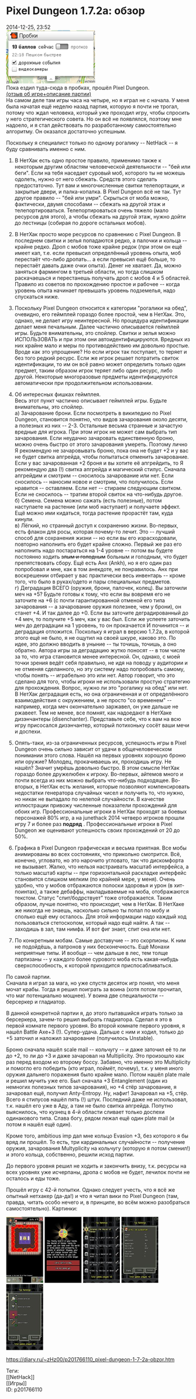 Pixel Dungeon 1.7.2a: обзор
============================

   
 2014-12-25, 23:52   
   ![](pics/bf8b748a0264.png)    
 Пока ездил туда-сюда в пробках, прошёл Pixel Dungeon.   
  [(отзыв об игре+описание партии)](https://zHz00.diary.ru/p201766110.htm?index=1#linkmore201766110m1)      
 На самом деле там игры часа на четыре, но я играл не с начала. У меня была начатая ещё неделю назад партия, которую я почти не трогал, потому что ждал человека, который уже проходил игру, чтобы спросить у него стратегического совета. Но он всё не появлялся, поэтому мне надоело, и я стал действовать по разработанному самостоятельно алгоритму. Он оказался достаточно успешным.   
   
 Поскольку я специалист только по одному рогалику -- NetHack -- я буду сравнивать именно с ним.   
   
 1. В НетХак есть одно простое правило, применимо также к некоторым другим областям человеческой деятельности -- "бей или беги". Если на тебя наседает суровый моб, которого ты не можешь одолеть, нужно от него сбежать. Средств этого сделать предостаточно. Тут вам и многочисленные свитки телепортации, и закрытые двери, и палка-копалка. В Pixel Dungeon всё не так. Тут другое правило -- "бей или умри". Скрыться от моба можно, фактически, двумя способами -- сбежать на другой этаж и телепортироваться. Телепортироваться очень тяжело (мало ресурсов для этого), а чтобы сбежать на другой этаж, нужно дойти до лестницы (собирая по дороге остальных мобов).   
   
 2. В НетХак просто море ресурсов по сравнению с Pixel Dungeon. В последнем свитки и зелья попадаются редко, а палочки и кольца -- крайне редко. Дроп с мобов тоже крайне редок (при этом он ещё имеет кап, т.е. если превысил определённый уровень опыта, моб перестаёт что-либо дропать... а если превысил ещё больше, то перестаёт давать даже очки опыта). Денег не хватает. Да, можно заняться фармингом в третьей области, но тогда слишком раскачаешься и перестанешь получать дроп с мобов 4 и 5 областей. Правило из советов по прохождению простое и рабочее -- когда уровень опыта начинает превышать уровень подземелья, надо спускаться ниже.   
   
 3. Поскольку Pixel Dungeon относится к категории "рогалики на обед", очевидно, его геймплей гораздо более простой, чем в НетХак. Это, однако, не делает игру неинтересной. Но процедура идентификации делает меня печальным. Далее частично описывается геймплей игры. Будьте внимательны, это спойлер. Свитки и зелья можно ИСПОЛЬЗОВАТЬ и при этом они автоидентифицируются. Вредных из них крайне мало и меры по противодействию им довольно простые. Вроде как это упрощение? Но если игрок так поступает, то теряет и без того редкий ресурс. Если же игрок решает потратить свиток идентификации, то им он всё равно может определить только один предмет, таким образом игрок теряет либо один ресурс, либо другой. Некоторые многоразовые предметы идентифицируются автоматически при продолжительном использовании.   
   
 4. Об интересных фишках геймплея.   
 Весь этот пункт частично описывает геймплей игры. Будьте внимательны, это спойлер.   
 а) Зачарование брони. Если посмотреть в википедию по Pixel Dungeon, становится понятно, что видов зачарования около десяти, а полезных из них -- 2-3. Остальные весьма странные и зачастую вредные для игрока. При этом игрок не может сам выбрать тип зачарования. Если неудачно зачаровать единственную броню, можно очень быстро от этого зачарования умереть. Поэтому лично Я рекомендую не зачаровывать броню, пока она не будет +2 и у вас не будет свитка апгрейда, чтобы попытаться отменить зачарование. Если у вас зачарованная +2 броня и вы хотите её апгрейдить, то Я рекомендую два (!) свитка апгрейда и магический стилус. Сначала апгрейдим и смотрим -- сносилось зачарование или нет. Если сносилось -- наносим новое и смотрим, что получилось. Если нравится -- оставляем. Если нет -- стираем следующим свитком. Если не сносилось -- тратим второй свиток на что-нибудь другое.   
 б) Семена. Семена можно сажать (есть полезные), потом наступаете на растение (или моб наступает) и получаете эффект. Ещё можно ими кидаться, тогда растение прорастёт там, куда кинули.   
 в) Лёгкий, но странный доступ к сохранению жизни. Во-первых, есть флакон для росы, которая почему-то лечит. Это -- лучший способ для сохранения жизни -- но если вы его израсходовали, повторно наполнить его будет крайне сложно. Первый же раз его наполнить надо постараться на 1-4 уровне -- потом вы будете постоянно ходить  ~~злым и голодным~~  больным и голодным, что будет препятствовать сбору. Ещё есть Анх (Ankh), но я его один раз попробовал и мне, как в том анекдоте, не понравилось. Анх при воскрешении отбирает у вас практически весь инвентарь -- кроме того, что было в руках/одето и пары специальных предметов.   
 г) Деградация ВСЕГО (оружия, брони, палочек, колец). Вы заточили меч на +5? Будьте готовы к тому, что если вы вовремя его не заточите на +6 (с почти гарантированной отменой его типа зачарования -- а зачарование оружия полезнее, чем у брони), он станет +4. И так далее до +0. Если вы заточите деградированный до +4 меч, то получите +5 меч, как у вас был. Если же успеете заточить меч до деградации на 1 уровень, то он прокачается И починится -- и деградация отложится. Поскольку я играл в версию 1.7.2а, в которой этого ещё не было, я не ощутил на своей шкуре, каково это. По идее, это должно вводить в уныние -- ты точишь, точишь, а оно обратно. Автора игры за деградацию жутко поносят -- в том числе за то, что игра становится менее интересной. Он, однако, с моей точки зрения ведёт себя правильно, не идя на поводу у аудитории и не отменяя сделанного, но эту систему надо попробовать самому, чтобы понять -- играбельно это или нет. Автор говорит, что это сделано для того, чтобы игроки не использовали простую стратегию для прохождения. Вопрос, нужно ли это "рогалику на обед" или нет. В НетХак деградация есть, но она ограниченная и от определённого взаимодействия с окружением, а не просто "со временем" -- например, когда меч окончательно заржавел, он уже дальше не ржавеет. Тем не менее, все помнят, как надоедают в НетХаке дизэнчантеры (disenchanter). Представьте себе, что к вам на всю игру присосался дизэнчантер, который потихоньку сосёт ваши мечи и доспехи.   
   
 5. Опять-таки, из-за ограниченных ресурсов, успешность игры в Pixel Dungeon очень сильно зависит от удачи в общечеловеческом понимании этого слова. Нашёл на первых уровнях хорошую броню или оружие? Молодец, прокачиваешь их, проходишь игру. Не нашёл? Значит умрёшь довольно быстро. В этом смысле НетХак гораздо более дружелюбен к игроку. Во-первых, айтемов много и почти всегда из них можно выбрать что-нибудь подходящее. Во-вторых, в НетХак есть желания, которые позволяют компенсировать недостатки генератора случайных чисел и получить то, что нужно, но никак не выпадало по нелепой случайности. В качестве иллюстрации привожу численные показатели прохождений для обоих игр. Профессиональные игроки в НетХак проходят за боевых персонажей 80% игр, а на junethack 2014 четверо игроков прошли игру 7 и более раз  **подряд**  . Профессиональные игроки в Pixel Dungeon же оценивают успешность своих прохождений от 20 до 50%.   
   
 6. Графика в Pixel Dungeon графическая и весьма приятная. Все мобы анимированы во всех состояниях, что прикольно смотрится. Всё, конечно, угловато, но это нарочито угловато, так что дискомфорта не вызывает. Жалко, что нельзя настраивать масштаб интерфейса, а только масштаб карты -- при горизонтальной раскладке интерфейс становится слишком мелким (по крайней мере, у меня). Очень удобно, что у мобов отбражаются полоски здоровья и урон (в хит-поинтах), а также дебаффы, накладываемые на моба, отображаются текстом. Статус "спит/бодрствует" тоже отображается. Таким образом, лучше понятно, что происходит, чем в НетХак. В НетХаке же никогда не знаешь, насколько сильно ты попал по мобу и сполько ещё ему осталось. Для этой информации надо каждый ход пользоваться стетоскопом, который надо ещё найти. А так -- заходишь в зал, там нимфа. И вот фиг знает, спит она или нет.   
   
 7. По конкретным мобам. Самые доставучие -- это скорпионы. К ним не подойдёшь, а патронов у них бесконечность. Ещё Монахи неприятные типы. И вообще -- чем дальше в лес, тем толще партизаны -- у каждого более сурового моба есть какая-нибудь сверхспособность, к которой приходится приспосабливаться.   
   
 По самой партии.   
 Сначала я играл за мага, но уже спустя десяток игр понял, что меня мочат крабы. Тогда я решил поиграть за воина (хотя потом прочитал, что маг потенциально мощнее). У воина две специальности -- берсеркер и гладиатор.   
   
 В данной конкретной партии я, до этого пытавшийся играть только за берсеркера, зачем-то решил выбрать гладиатора. Сделал я это в первой комнате первого уровня. Во второй комнате первого уровня, я нашёл Battle Axe+3 (!). Супер-удача. Дальше с ним и ходил, только до +5 заточил и наложил зачарование (получилось Unstable).   
   
 Броню сначала нашёл scale mail -- кольчугу -- и даже заточил её то ли до +2, то ли до +3 и даже зачаровал на Multiplicity. Это произошло как раз перед входом ко второму боссу. Забавно, что именно это Multiplicity и помогло его победить (кто играл, поймёт, почему), т.к. у меня иного оружия дальнего поражения было крайне мало. Потом нашёл plate male и решил мучить уже его. Был сначала +3 Entanglement (один из немногих полезных типов зачарования), но +4 стёр зачарование, я зачаровал ещё, получил Anty-Entropy. Ну, нафиг! Зачаровал на +5, стёр. Всего я стилусов нашёл пять (!) штук. Последний даже не использовал, т.к. нашёл его уже в Аду, а там не было свитка апгрейда. Попутно выяснилось, что кузнец в 4-й области сливает только доспехи одинакового типа. Слава богу, рядом лежал ещё один plate mail (и потом я нашёл ещё один).   
   
 Кроме того, ambitious imp дал мне кольцо Evasion +3, без которого я бы вряд ли прошёл. То есть, три кардинальных случайности -- получение оружия, зачарования Multyplicity на кольчугу (которую я потом сменил!) и этого кольца, собственно, решили исход партии.   
   
 До первого уровня решил не ходить и закончить внизу, т.к. ресурсы на всех уровнях уже исчерпаны, дропа с мобов не будет, лечилок почти не осталось и еды тоже.   
   
 Прошёл игру с 42-й попытки. Однако следует учесть, что я всё же опытный нетхакер (да-да!) и что я читал вики по Pixel Dungeon (там, правда, читать особо нечего и, в принципе, во всём можно разобраться самостоятельно). Картинки:   
   
   [![](pics/0d5f414cc25dt.jpg)](http://radikal.ru/f/s017.radikal.ru/i434/1412/ee/0d5f414cc25d.jpg.html)   [![](pics/5a230d500380t.jpg)](http://radikal.ru/f/s017.radikal.ru/i413/1412/e3/5a230d500380.jpg.html)   [![](pics/a80b69eac9f1t.jpg)](http://radikal.ru/f/s016.radikal.ru/i336/1412/65/a80b69eac9f1.jpg.html)   [![](pics/4ebc843fb6e9t.jpg)](http://radikal.ru/f/s52.radikal.ru/i138/1412/cd/4ebc843fb6e9.jpg.html)   [![](pics/8ce207248dc9t.jpg)](http://radikal.ru/f/s008.radikal.ru/i303/1412/60/8ce207248dc9.jpg.html)    
    
     
    
 <https://diary.ru/~zHz00/p201766110_pixel-dungeon-1-7-2a-obzor.htm>   
   
 Теги:   
 [[NetHack]]   
 [[Игры]]   
 ID: p201766110